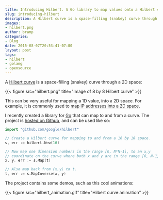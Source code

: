 ```yaml
---
title: Introducing Hilbert. A Go library to map values onto a Hilbert curve.
slug: introducing-hilbert
description: A Hilbert curve is a space-filling (snakey) curve through a 2D space. This can be very useful for mapping a 1D value, into a 2D space. I recently created a library for Go that can map to and from a curve. The project is hosted on Github, and can be used like so.
images:
- hilbert.png
author: bramp
categories:
- Blog
date: 2015-08-07T20:53:41-07:00
layout: post
tags:
- hilbert
- golang
- opensource
---
```


A [Hilbert curve][1] is a space-filling (snakey) curve through a 2D space:

{{< figure src="hilbert.png" title="Image of 8 by 8 Hilbert curve" >}}

This can be very useful for mapping a 1D value, into a 2D space. For example, it is commonly used to [map IP addresses into a 2D space][2].

I recently created a library for [Go][4] that can map to and from a curve. The project is [hosted on Github][3], and can be used like so:

```go
import "github.com/google/hilbert"

// Create a Hilbert curve for mapping to and from a 16 by 16 space.
s, err := hilbert.New(16)

// Now map one dimension numbers in the range [0, N*N-1], to an x,y
// coordinate on the curve where both x and y are in the range [0, N-1].
x, y, err := s.Map(t)

// Also map back from (x,y) to t.
t, err := s.MapInverse(x, y)
```

The project contains some demos, such as this cool animations:

{{< figure src="hilbert_animation.gif" title="Hilbert curve animation" >}}

[1]: https://en.wikipedia.org/wiki/Hilbert_curve
[2]: https://xkcd.com/195/
[3]: http://github.com/google/hilbert
[4]: https://golang.org/
